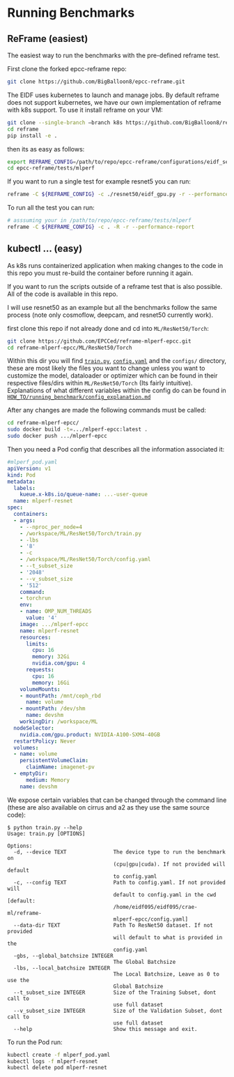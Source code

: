 # Running Benchmarks

## ReFrame (easiest)

The easiest way to run the benchmarks with the pre-defined reframe test.

First clone the forked epcc-reframe repo:

```bash 
git clone https://github.com/BigBalloon8/epcc-reframe.git
```

The EIDF uses kubernetes to launch and manage jobs. By default reframe does not support kubernetes, we have our own implementation of reframe with k8s support. To use it install reframe on your VM:

```bash
git clone --single-branch –branch k8s https://github.com/BigBalloon8/reframe.git 
cd reframe
pip install -e .
```

then its as easy as follows:
```bash
export REFRAME_CONFIG=/path/to/repo/epcc-reframe/configurations/eidf_settings.py
cd epcc-reframe/tests/mlperf
```

If you want to run a single test for example resnet5 you can run:

```bash 
reframe -C ${REFRAME_CONFIG} -c ./resnet50/eidf_gpu.py -r --performance-report
```

To run all the test you can run:

```bash 
# asssuming your in /path/to/repo/epcc-reframe/tests/mlperf
reframe -C ${REFRAME_CONFIG} -c . -R -r --performance-report
```

## kubectl ... (easy)
As k8s runs containerized application when making changes to the code in this repo you must re-build the container before running it again.

If you want to run the scripts outside of a reframe test that is also possible. All of the code is available in this repo.

I will use resnet50 as an example but all the benchmarks follow the same process (note only cosmoflow, deepcam, and resnet50 currently work).

first clone this repo if not already done and cd into `ML/ResNet50/Torch`:

```bash
git clone https://github.com/EPCCed/reframe-mlperf-epcc.git
cd reframe-mlperf-epcc/ML/ResNet50/Torch
```

Within this dir you will find [`train.py`](../../ML/ResNet50/Torch/train.py), [`config.yaml`](../../ML/ResNet50/Torch/config.yaml) and the `configs/` directory, these are most likely the files you want to change unless you want to customize the model, dataloader or optimizer which can be found in their respective files/dirs within `ML/ResNet50/Torch` (Its fairly intuitive). Explanations of what different variables within the config do can be found in [`HOW_TO/running_benchmark/config_explanation.md`](./config_explanation.md)

After any changes are made the following commands must be called:
```bash
cd reframe-mlperf-epcc/
sudo docker build -t=.../mlperf-epcc:latest .
sudo docker push .../mlperf-epcc 
```

Then you need a Pod config that describes all the information associated it:

```yaml
#mlperf_pod.yaml
apiVersion: v1
kind: Pod
metadata:
  labels:
    kueue.x-k8s.io/queue-name: ...-user-queue
  name: mlperf-resnet
spec:
  containers:
  - args:
    - --nproc_per_node=4
    - /workspace/ML/ResNet50/Torch/train.py
    - -lbs
    - '8'
    - -c
    - /workspace/ML/ResNet50/Torch/config.yaml
    - --t_subset_size
    - '2048'
    - --v_subset_size
    - '512'
    command:
    - torchrun
    env:
    - name: OMP_NUM_THREADS
      value: '4'
    image: .../mlperf-epcc
    name: mlperf-resnet
    resources:
      limits:
        cpu: 16
        memory: 32Gi
        nvidia.com/gpu: 4
      requests:
        cpu: 16
        memory: 16Gi
    volumeMounts:
    - mountPath: /mnt/ceph_rbd
      name: volume
    - mountPath: /dev/shm
      name: devshm
    workingDir: /workspace/ML
  nodeSelector:
    nvidia.com/gpu.product: NVIDIA-A100-SXM4-40GB
  restartPolicy: Never
  volumes:
  - name: volume
    persistentVolumeClaim:
      claimName: imagenet-pv
  - emptyDir:
      medium: Memory
    name: devshm
```
We expose certain variables that can be changed through the command line (these are also available on cirrus and a2 as they use the same source code):
```
$ python train.py --help
Usage: train.py [OPTIONS]

Options:
  -d, --device TEXT               The device type to run the benchmark on
                                  (cpu|gpu|cuda). If not provided will default
                                  to config.yaml
  -c, --config TEXT               Path to config.yaml. If not provided will
                                  default to config.yaml in the cwd  [default:
                                  /home/eidf095/eidf095/crae-ml/reframe-
                                  mlperf-epcc/config.yaml]
  --data-dir TEXT                 Path To ResNet50 dataset. If not provided
                                  will default to what is provided in the
                                  config.yaml
  -gbs, --global_batchsize INTEGER
                                  The Global Batchsize
  -lbs, --local_batchsize INTEGER
                                  The Local Batchsize, Leave as 0 to use the
                                  Global Batchsize
  --t_subset_size INTEGER         Size of the Training Subset, dont call to
                                  use full dataset
  --v_subset_size INTEGER         Size of the Validation Subset, dont call to
                                  use full dataset
  --help                          Show this message and exit.

```
To run the Pod run:
```bash
kubectl create -f mlperf_pod.yaml
kubectl logs -f mlperf-resnet
kubectl delete pod mlperf-resnet
```
